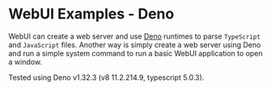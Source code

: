 
# WebUI Examples - Deno

WebUI can create a web server and use [Deno](https://deno.land/) runtimes to parse `TypeScript` and `JavaScript` files. Another way is simply create a web server using Deno and run a simple system command to run a basic WebUI application to open a window.


Tested using Deno v1.32.3 (v8 11.2.214.9, typescript 5.0.3).

